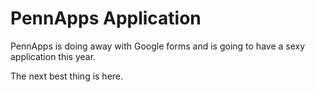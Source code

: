 PennApps Application
=======================

PennApps is doing away with Google forms and is going to have a sexy application this year.

The next best thing is here.
